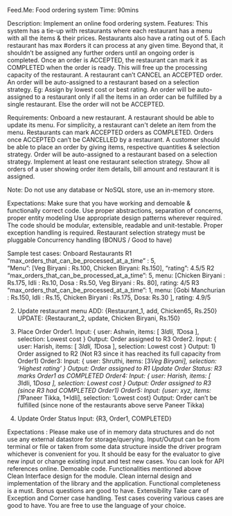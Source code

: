 Feed.Me: Food ordering system                            Time: 90mins

Description: Implement an online food ordering system. 
Features:
This system has a tie-up with restaurants where each restaurant has a menu with all the items & their prices. Restaurants also have a rating out of 5.
Each restaurant has max #orders it can process at any given time. Beyond that, it shouldn’t be assigned any further orders until an ongoing order is completed.
Once an order is ACCEPTED, the restaurant can mark it as COMPLETED when the order is ready. This will free up the processing capacity of the restaurant. A restaurant can’t CANCEL an ACCEPTED order.
An order will be auto-assigned to a restaurant based on a selection strategy. Eg: Assign by lowest cost or best rating.
An order will be auto-assigned to a restaurant only if all the items in an order can be fulfilled by a single restaurant. Else the order will not be ACCEPTED.

Requirements:
Onboard a new restaurant.
A restaurant should be able to update its menu. For simplicity, a restaurant can't delete an item from the menu. 
Restaurants can mark ACCEPTED orders as COMPLETED. Orders once ACCEPTED can’t be CANCELLED by a restaurant.
A customer should be able to place an order by giving items, respective quantities & selection strategy.
Order will be auto-assigned to a restaurant based on a selection strategy.
Implement at least one restaurant selection strategy. 
Show all orders of a user showing order item details, bill amount and restaurant it is assigned.

Note: Do not use any database or NoSQL store, use an in-memory store.

Expectations:
Make sure that you have working and demoable & functionally correct code.
Use proper abstractions, separation of concerns, proper entity modeling
Use appropriate design patterns wherever required.
The code should be modular, extensible, readable and unit-testable.
Proper exception handling is required.
Restaurant selection strategy must be pluggable
Concurrency handling (BONUS / Good to have)

Sample test cases:
Onboard  Restaurants
R1
“max_orders_that_can_be_processed_at_a_time” : 5,  
“Menu”: [Veg Biryani : Rs.100, Chicken Biryani: Rs.150],
 “rating”: 4.5/5
R2
    	 “max_orders_that_can_be_processed_at_a_time”: 5,
  	menu: [Chicken Biryani : Rs.175, Idli : Rs.10, Dosa : Rs.50, Veg Biryani : Rs. 80],
rating: 4/5
R3
	“max_orders_that_can_be_processed_at_a_time”: 1,
  menu: [Gobi Manchurian : Rs.150, Idli : Rs.15, Chicken Biryani : Rs.175, Dosa: Rs.30 ],
rating: 4.9/5

2. Update restaurant menu
ADD: {Restaurant_1, add, Chicken65, Rs.250}
UPDATE: {Restaurant_2, update, Chicken Biryani, Rs.150}
3. Place Order
Order1. 
Input: { user: Ashwin, items: [ 3*Idli, 1*Dosa ], selection: Lowest cost } 
Output:  Order assigned to R3
Order2.
Input: { user: Harish, items: [ 3*Idli, 1*Dosa ], selection: Lowest cost } 
Output: 1) Order assigned to R2
 (Not R3 since it has reached its full capacity from Order1)
Order3: 
		     Input: { user: Shruthi, items: [3*Veg Biryani], selection: ‘Highest rating’ }
	                 Output: Order assigned to R1
	     Update Order Status:
R3 marks Order1 as COMPLETED
		      Order4:
     Input: { user: Harish, items: [ 3*Idli, 1*Dosa ], selection: Lowest cost } 
        Output: Order assigned to R3
 (since R3 had COMPLETED Order1)
      Order5:
	Input: {user: xyz, items: [1*Paneer Tikka, 1*Idli], selection: ‘Lowest cost}
	Output: Order can’t be fulfilled 
(since none of the restaurants above serve Paneer Tikka)

4. Update Order Status
			Input: {R3, Order1, COMPLETED}






Expectations :
Please make use of in memory data structures and do not use any external datastore for
storage/querying. 
Input/Output can be from terminal or file or taken from some data structure inside the driver program whichever is convenient for you. It should be easy for the evaluator to give new input or change existing input and test new cases. 
You can look for API references online. 
Demoable code. Functionalities mentioned above  
Clean Interface design for the module.
Clean internal design and implementation of the library and the application.
Functional completeness is a must. Bonus questions are good to have.
Extensibility
Take care of Exception and Corner case handling.
Test cases covering various cases are good to have.
You are free to use the language of your choice.

